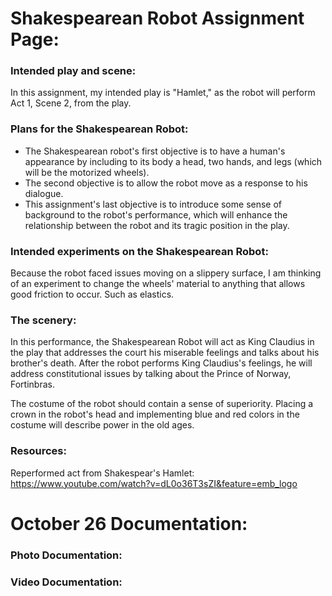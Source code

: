 # Shakespearean Robot Assignment Page:


### Intended play and scene:

In this assignment, my intended play is "Hamlet," as the robot will perform Act 1, Scene 2, from the play.

### Plans for the Shakespearean Robot:

- The Shakespearean robot's first objective is to have a human's appearance by including to its body a head, two hands, and legs (which will be the motorized wheels).
- The second objective is to allow the robot move as a response to his dialogue.
- This assignment's last objective is to introduce some sense of background to the robot's performance, which will enhance the relationship between the robot and its tragic position in the play.

### Intended experiments on the Shakespearean Robot:

Because the robot faced issues moving on a slippery surface, I am thinking of an experiment to change the wheels' material to anything that allows good friction to occur. Such as elastics.

### The scenery:

In this performance, the Shakespearean Robot will act as King Claudius in the play that addresses the court his miserable feelings and talks about his brother's death. After the robot performs King Claudius's feelings, he will address constitutional issues by talking about the Prince of Norway, Fortinbras.

The costume of the robot should contain a sense of superiority. Placing a crown in the robot's head and implementing blue and red colors in the costume will describe power in the old ages.

### Resources:

Reperformed act from Shakespear's Hamlet:      
https://www.youtube.com/watch?v=dL0o36T3sZI&feature=emb_logo

# October 26 Documentation:

### Photo Documentation:

### Video Documentation:



